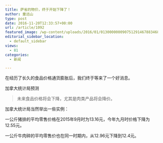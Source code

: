 ```yaml
---
title: 萨省的物价，终于开始下降了！
author: 童远山
type: post
date: 2016-11-20T12:33:57+00:00
url: /article/1092
featured_image: /wp-content/uploads/2016/01/01300000009075129146788346854.jpg
editorial_sidebar_location:
  - default_sidebar
views:
  - 81
categories:
  - 新闻

---
```

在经历了长久的食品价格通货膨胀后，我们终于等来了一个好消息。

加拿大统计局预测

> 未来食品价格将会下降，尤其是肉类产品将会降价。

加拿大统计局当然举出一些实例：

一公斤猪排的平均零售价格在2015年9月时为13.16元，今年九月时价格下降为12.55元。

一公斤牛肉碎的平均零售价也在同一时期内，从12.96元下降到12.4元。